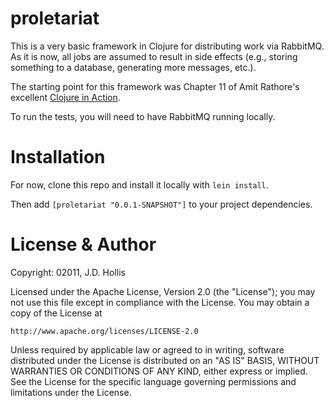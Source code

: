 # proletariat

This is a very basic framework in Clojure for distributing work via RabbitMQ. As it is now, all jobs are assumed to result in side effects (e.g., storing something to a database, generating more messages, etc.).

The starting point for this framework was Chapter 11 of Amit Rathore's excellent [Clojure in Action](http://www.manning.com/rathore/).

To run the tests, you will need to have RabbitMQ running locally.

# Installation

For now, clone this repo and install it locally with `lein install`.

Then add `[proletariat "0.0.1-SNAPSHOT"]` to your project dependencies.


# License & Author

Copyright: 02011, J.D. Hollis

Licensed under the Apache License, Version 2.0 (the "License");
you may not use this file except in compliance with the License.
You may obtain a copy of the License at

    http://www.apache.org/licenses/LICENSE-2.0

Unless required by applicable law or agreed to in writing, software
distributed under the License is distributed on an "AS IS" BASIS,
WITHOUT WARRANTIES OR CONDITIONS OF ANY KIND, either express or implied.
See the License for the specific language governing permissions and
limitations under the License.
